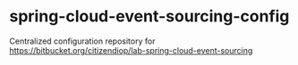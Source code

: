 # spring-cloud-event-sourcing-config
Centralized configuration repository for https://bitbucket.org/citizendiop/lab-spring-cloud-event-sourcing
